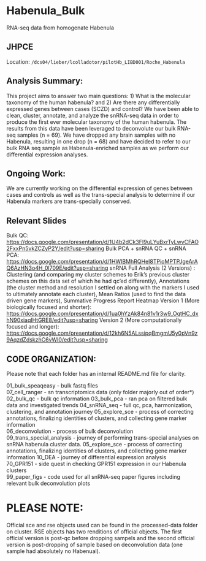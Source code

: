 # Habenula_Bulk

RNA-seq data from homogenate Habenula

## JHPCE

Location: `/dcs04/lieber/lcolladotor/pilotHb_LIBD001/Roche_Habenula`

## Analysis Summary:

This project aims to answer two main questions: 1) What is the molecular taxonomy of the human habenula? and 2) Are there any differentially expressed genes between cases (SCZD) and control? We have been able to clean, cluster, annotate, and analyze the snRNA-seq data in order to produce the first ever molecular taxonomy of the human habenula. The results from this data have been leveraged to deconvolute our bulk RNA-seq samples (n = 69). We have dropped any brain samples with no Habenula, resulting in one drop (n = 68) and have decided to refer to our bulk RNA seq sample as Habenula-enriched samples as we perform our differential expression analyses. 

## Ongoing Work:

We are currently working on the differential expression of genes between cases and controls as well as the trans-special analysis to determine if our Habenula markers are trans-specially conserved.

## Relevant Slides 
Bulk QC:
https://docs.google.com/presentation/d/1U4b2dCk3FI9uLYuBxrTyLwvCFAO2FxxPn5vkZCZyP2Y/edit?usp=sharing
Bulk PCA + snRNA QC + snRNA PCA:
https://docs.google.com/presentation/d/1HWIBMhRQHeI8TPioMPTPJgeArAQ6AzHN3o4H_0l709E/edit?usp=sharing
snRNA Full Analysis (2 Versions) :
Clustering (and comparing my cluster schemes to Erik’s previous cluster schemes on this data set of which he had qc’ed differently), Annotations (the cluster method and resolution I settled on along with the markers I used to ultimately annotate each cluster), Mean Ratios (used to find the data driven gene markers), Summative Progress Report Heatmap
Version 1 (More biologically focused and shorter):
https://docs.google.com/presentation/d/1ua0hYzAk84n81v1r3w9_OqtHC_dxhN90xiaqlHtGRE8/edit?usp=sharing
Version 2 (More computationally focused and longer):
https://docs.google.com/presentation/d/12kh6N5ALssipqBmgmU5y0pVn9z9AqzdZdskzhC6vWI0/edit?usp=sharing

## CODE ORGANIZATION:
Please note that each folder has an internal README.md file for clarity.

01_bulk_speaqeasy - bulk fastq files  
07_cell_ranger - sn transcriptomics data (only folder majorly out of order*) 
02_bulk_qc - bulk qc information 
03_bulk_pca - ran pca on filtered bulk data and investigated trends 
04_snRNA_seq - full qc, pca, harmonization, clustering, and annotation journey 
05_explore_sce - process of correcting annotations, finalizing identities of clusters, and collecting gene marker information  
06_deconvolution - process of bulk deconvolution  
09_trans_special_analysis - journey of performing trans-special analyses on snRNA habenula cluster data. 05_explore_sce - process of correcting annotations, finalizing identities of clusters, and collecting gene marker information 
10_DEA - journey of differential expression analysis  
70_GPR151 - side quest in checking GPR151 expression in our Habenula clusters  
99_paper_figs - code used for all snRNA-seq paper figures including relevant bulk deconvolution plots 

# PLEASE NOTE:
Official sce and rse objects used can be found in the processed-data folder on cluster. RSE objects has two renditions of official objects. The first official version is post-qc before dropping sampels and the second official version is post-dropping of sample based on deconvolution data (one sample had absolutely no Habenual).
